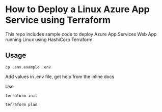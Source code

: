 # How to Deploy a Linux Azure App Service using Terraform

This repo includes sample code to deploy Azure App Services Web App running Linux using HashiCorp Terraform.

## Usage

`cp .env.example .env`

Add values in .env file, get help from the inline docs


Use

`terraform init`

`terraform plan`